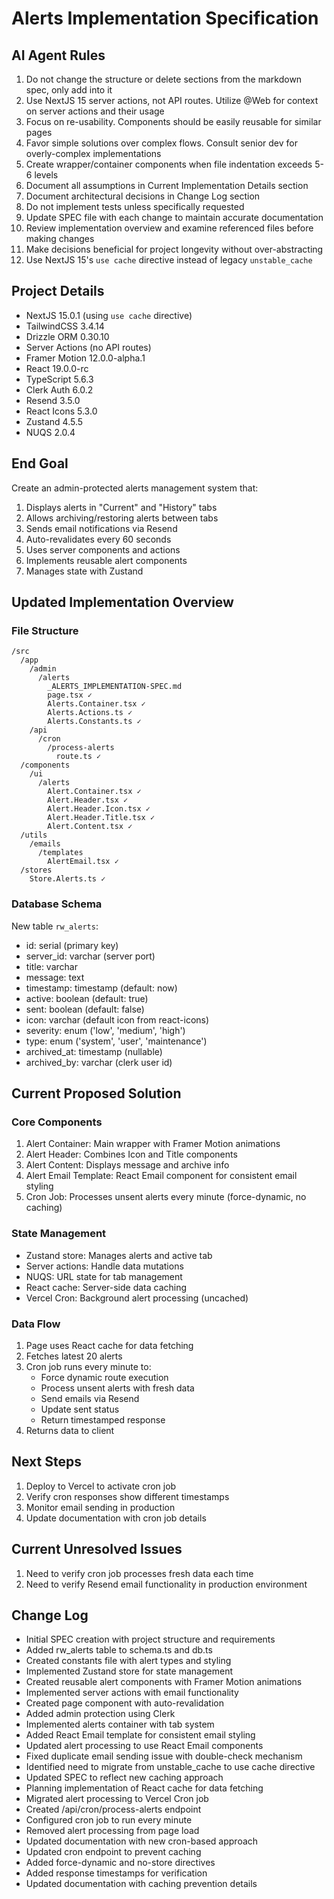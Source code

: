 # Alerts Implementation Specification

## AI Agent Rules

1. Do not change the structure or delete sections from the markdown spec, only add into it
2. Use NextJS 15 server actions, not API routes. Utilize @Web for context on server actions and their usage
3. Focus on re-usability. Components should be easily reusable for similar pages
4. Favor simple solutions over complex flows. Consult senior dev for overly-complex implementations
5. Create wrapper/container components when file indentation exceeds 5-6 levels
6. Document all assumptions in Current Implementation Details section
7. Document architectural decisions in Change Log section
8. Do not implement tests unless specifically requested
9. Update SPEC file with each change to maintain accurate documentation
10. Review implementation overview and examine referenced files before making changes
11. Make decisions beneficial for project longevity without over-abstracting
12. Use NextJS 15's `use cache` directive instead of legacy `unstable_cache`

## Project Details

-   NextJS 15.0.1 (using `use cache` directive)
-   TailwindCSS 3.4.14
-   Drizzle ORM 0.30.10
-   Server Actions (no API routes)
-   Framer Motion 12.0.0-alpha.1
-   React 19.0.0-rc
-   TypeScript 5.6.3
-   Clerk Auth 6.0.2
-   Resend 3.5.0
-   React Icons 5.3.0
-   Zustand 4.5.5
-   NUQS 2.0.4

## End Goal

Create an admin-protected alerts management system that:

1. Displays alerts in "Current" and "History" tabs
2. Allows archiving/restoring alerts between tabs
3. Sends email notifications via Resend
4. Auto-revalidates every 60 seconds
5. Uses server components and actions
6. Implements reusable alert components
7. Manages state with Zustand

## Updated Implementation Overview

### File Structure

```
/src
  /app
    /admin
      /alerts
        _ALERTS_IMPLEMENTATION-SPEC.md
        page.tsx ✓
        Alerts.Container.tsx ✓
        Alerts.Actions.ts ✓
        Alerts.Constants.ts ✓
    /api
      /cron
        /process-alerts
          route.ts ✓
  /components
    /ui
      /alerts
        Alert.Container.tsx ✓
        Alert.Header.tsx ✓
        Alert.Header.Icon.tsx ✓
        Alert.Header.Title.tsx ✓
        Alert.Content.tsx ✓
  /utils
    /emails
      /templates
        AlertEmail.tsx ✓
  /stores
    Store.Alerts.ts ✓
```

### Database Schema

New table `rw_alerts`:

-   id: serial (primary key)
-   server_id: varchar (server port)
-   title: varchar
-   message: text
-   timestamp: timestamp (default: now)
-   active: boolean (default: true)
-   sent: boolean (default: false)
-   icon: varchar (default icon from react-icons)
-   severity: enum ('low', 'medium', 'high')
-   type: enum ('system', 'user', 'maintenance')
-   archived_at: timestamp (nullable)
-   archived_by: varchar (clerk user id)

## Current Proposed Solution

### Core Components

1. Alert Container: Main wrapper with Framer Motion animations
2. Alert Header: Combines Icon and Title components
3. Alert Content: Displays message and archive info
4. Alert Email Template: React Email component for consistent email styling
5. Cron Job: Processes unsent alerts every minute (force-dynamic, no caching)

### State Management

-   Zustand store: Manages alerts and active tab
-   Server actions: Handle data mutations
-   NUQS: URL state for tab management
-   React cache: Server-side data caching
-   Vercel Cron: Background alert processing (uncached)

### Data Flow

1. Page uses React cache for data fetching
2. Fetches latest 20 alerts
3. Cron job runs every minute to:
    - Force dynamic route execution
    - Process unsent alerts with fresh data
    - Send emails via Resend
    - Update sent status
    - Return timestamped response
4. Returns data to client

## Next Steps

1. Deploy to Vercel to activate cron job
2. Verify cron responses show different timestamps
3. Monitor email sending in production
4. Update documentation with cron job details

## Current Unresolved Issues

1. Need to verify cron job processes fresh data each time
2. Need to verify Resend email functionality in production environment

## Change Log

-   Initial SPEC creation with project structure and requirements
-   Added rw_alerts table to schema.ts and db.ts
-   Created constants file with alert types and styling
-   Implemented Zustand store for state management
-   Created reusable alert components with Framer Motion animations
-   Implemented server actions with email functionality
-   Created page component with auto-revalidation
-   Added admin protection using Clerk
-   Implemented alerts container with tab system
-   Added React Email template for consistent email styling
-   Updated alert processing to use React Email components
-   Fixed duplicate email sending issue with double-check mechanism
-   Identified need to migrate from unstable_cache to use cache directive
-   Updated SPEC to reflect new caching approach
-   Planning implementation of React cache for data fetching
-   Migrated alert processing to Vercel Cron job
-   Created /api/cron/process-alerts endpoint
-   Configured cron job to run every minute
-   Removed alert processing from page load
-   Updated documentation with new cron-based approach
-   Updated cron endpoint to prevent caching
-   Added force-dynamic and no-store directives
-   Added response timestamps for verification
-   Updated documentation with caching prevention details
